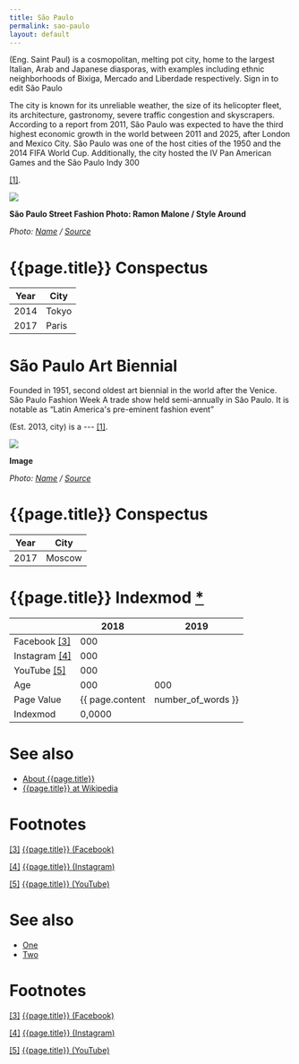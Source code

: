 ```yaml
---
title: São Paulo
permalink: sao-paulo
layout: default
---
```


(Eng. Saint Paul) is a cosmopolitan, melting pot city, home to the largest Italian, Arab and Japanese diasporas, with examples including ethnic neighborhoods of Bixiga, Mercado and Liberdade respectively. Sign in to edit São Paulo

The city is known for its unreliable weather, the size of its helicopter fleet, its architecture, gastronomy, severe traffic congestion and skyscrapers. According to a report from 2011, São Paulo was expected to have the third highest economic growth in the world between 2011 and 2025, after London and Mexico City. São Paulo was one of the host cities of the 1950 and the 2014 FIFA World Cup. Additionally, the city hosted the IV Pan American Games and the São Paulo Indy 300

<span id="a1">[\[1\]](#f1)</span>.

![](/encyclopedia/images/image-name.jpg)

**São Paulo Street Fashion
Photo: Ramon Malone / Style Around**

*Photo: [Name](index) / [Source](index)*

# {{page.title}} Conspectus

|Year|City|
|-|-|
|2014|Tokyo|
|2017|Paris|

# São Paulo Art Biennial

Founded in 1951, second oldest art biennial in the world after the Venice.
São Paulo Fashion Week
A trade show held semi-annually in São Paulo. It is notable as “Latin America's pre-eminent fashion event”

(Est. 2013, city) is a --- <span id="a1">[\[1\]](#f1)</span>.

![](/encyclopedia/images/{{page.permalink}}.jpg)

**Image**

*Photo: [Name](index) / [Source](index)*

# {{page.title}} Conspectus

|Year|City|
|-|-|
|2017|Moscow|

# {{page.title}} Indexmod [*](indexmod)

||2018|2019|
|-|-|-|
|Facebook <span id="a3">[\[3\]](#f3)</span>|000||
|Instagram <span id="a4">[\[4\]](#f4)</span>|000||
|YouTube <span id="a5">[\[5\]](#f5)</span>|000||
|Age|000|000|
|Page Value|{{ page.content | number_of_words }}||
|Indexmod|0,0000||

# See also

+ [About {{page.title}}](index)
+ [{{page.title}} at Wikipedia](index)

# Footnotes

[[3]](#a3) <span id="f3"></span> [{{page.title}} (Facebook)](index)

[[4]](#a4) <span id="f4"></span> [{{page.title}} (Instagram)](index)

[[5]](#a5) <span id="f5"></span> [{{page.title}} (YouTube)](index)


# See also

+ [One](index)
+ [Two](index)

# Footnotes

[[3]](#a3) <span id="f3"></span> [{{page.title}} (Facebook)](index)

[[4]](#a4) <span id="f4"></span> [{{page.title}} (Instagram)](index)

[[5]](#a5) <span id="f5"></span> [{{page.title}} (YouTube)](index)
